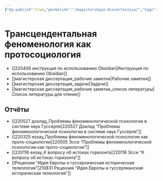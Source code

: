 ```yaml
---
{"dg-publish":true,"permalink":"/magisterskaya-dissertacziya/","tags":["thesis","gardenEntry"],"dgHomeLink":true,"dgPassFrontmatter":false}
---
```


# Трансцендентальная феноменология как протосоциология

- [[220406 инструкция по использованию Obsidian|Инструкция по использованию Obsidian]]
- [[магистерская диссертация_рабочие заметки|Рабочие заметки]]
- [[магистерская диссертация_задачи|Задачи]]
- [[магистерская диссертация_рабочие заметки_список литературы|Список литературы для чтения]]

## Отчёты
- [[220527 доклад_Проблемы феноменологической психологии в системе наук Гуссерля|220527 Доклад “Проблемы феноменологической психологии в системе наук Гуссерля”]]
- [[220325 essay_Проблемы феноменологической психологии как прото-социологии|220505 Эссе “Проблемы феноменологической психологии как прото-социологии”]]
- [[220116 essay_К вопросу об истоках горизонта|220116 Эссе “К вопросу об истоках горизонта”]]
- [[Рецензия “Идея Европы и гуссерлианская историческая телеология”|210831 Рецензия “Идея Европы и гуссерлианская историческая телеология”]]